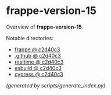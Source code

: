 # frappe-version-15

Overview of **frappe-version-15**.

Notable directories:
- [frappe @ c2d40c3](https://github.com/frappe/frappe/tree/c2d40c3c333b62ad52a09c0c975173253d4a0909/frappe)
- [.github @ c2d40c3](https://github.com/frappe/frappe/tree/c2d40c3c333b62ad52a09c0c975173253d4a0909/.github)
- [realtime @ c2d40c3](https://github.com/frappe/frappe/tree/c2d40c3c333b62ad52a09c0c975173253d4a0909/realtime)
- [esbuild @ c2d40c3](https://github.com/frappe/frappe/tree/c2d40c3c333b62ad52a09c0c975173253d4a0909/esbuild)
- [cypress @ c2d40c3](https://github.com/frappe/frappe/tree/c2d40c3c333b62ad52a09c0c975173253d4a0909/cypress)

*(generated by scripts/generate_index.py)*
